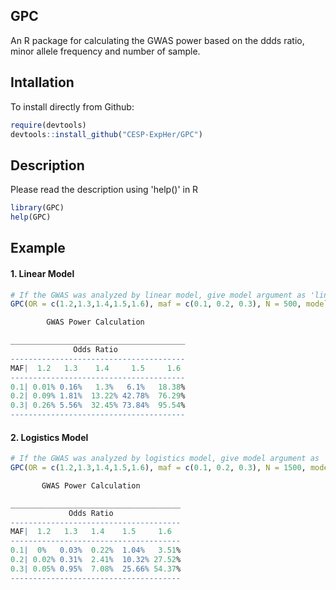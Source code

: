## GPC
An R package for calculating the GWAS power based on the ddds ratio, minor allele frequency and number of sample.

## Intallation
To install directly from Github:
```r
require(devtools)
devtools::install_github("CESP-ExpHer/GPC")
```

## Description
Please read the description using 'help()' in R 

```r
library(GPC)
help(GPC)
```


## Example
#### 1. Linear Model
```r
# If the GWAS was analyzed by linear model, give model argument as 'linear'
GPC(OR = c(1.2,1.3,1.4,1.5,1.6), maf = c(0.1, 0.2, 0.3), N = 500, model ='linear')
```

```r
        GWAS Power Calculation       

_______________________________________ 
              Odds Ratio             
--------------------------------------- 
MAF|  1.2   1.3    1.4     1.5     1.6  
--------------------------------------- 
0.1| 0.01% 0.16%   1.3%   6.1%   18.38% 
0.2| 0.09% 1.81%  13.22% 42.78%  76.29% 
0.3| 0.26% 5.56%  32.45% 73.84%  95.54% 
--------------------------------------- 
```

#### 2. Logistics Model
```r
# If the GWAS was analyzed by logistics model, give model argument as 'binary'
GPC(OR = c(1.2,1.3,1.4,1.5,1.6), maf = c(0.1, 0.2, 0.3), N = 1500, model ='binary', Ncase = 500)
```

```r
       GWAS Power Calculation       

______________________________________ 
             Odds Ratio             
-------------------------------------- 
MAF|  1.2   1.3   1.4    1.5     1.6  
-------------------------------------- 
0.1|  0%   0.03%  0.22%  1.04%   3.51% 
0.2| 0.02% 0.31%  2.41%  10.32% 27.52% 
0.3| 0.05% 0.95%  7.08%  25.66% 54.37% 
-------------------------------------- 
```

